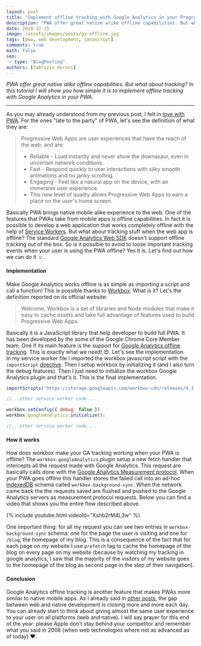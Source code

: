 ```yaml
---
layout: post
title: "Implement offline tracking with Google Analytics in your Progressive Web App"
description: "PWA offer great native alike offline capabilities. But what about tracking? In this tutorial I will show you how simple it is to implement offline tracking with Google Analytics in your PWA."
date: 2019-12-15
image: /assets/images/posts/ga-offline.jpg
tags: [pwa, web development, javascript]
comments: true
math: false
seo:
 - type: "BlogPosting"
authors: [fabrizio_duroni]
---
```


*PWA offer great native alike offline capabilities. But what about tracking? In this tutorial I will show you how simple it is to implement offline tracking with Google Analytics in your PWA.*

---

As you may already understood from my previous post, I felt in [love with PWA](/2019/03/03/github-pages-progressive-web-app.html "progressive web app"). For the ones "late to the party" of PWA, let's see the definition of what they are:

>Progressive Web Apps are user experiences that have the reach of the web, and are:
>
>* Reliable - Load instantly and never show the downasaur, even in uncertain network conditions.
>* Fast - Respond quickly to user interactions with silky smooth animations and no janky scrolling.
>* Engaging - Feel like a natural app on the device, with an immersive user experience.
>* This new level of quality allows Progressive Web Apps to earn a place on the user's home screen.

Basically PWA brings native mobile alike experience to the web. One of the features that PWAs take from mobile apps is offline capabilities. In fact it is possible to develop a web application that works completely offline with the help of [Service Workers](https://developer.mozilla.org/en-US/docs/Web/API/Service_Worker_API "service worker"). But what about tracking stuff when the web app is offline? The standard [Google Analytics Web SDK](https://developers.google.com/analytics/devguides/collection/gtagjs "google analytics") doesn't support offline tracking out of the box. So is it possible to avoid to loose important tracking events when your user is using the PWA offline? Yes it is. Let's find out how we can do it :relaxed:.

#### Implementation

Make Google Analytics works offline is as simple as importing a script and call a function! This is possible thanks to [Workbox](https://developers.google.com/web/tools/workbox). What is it? Let's the definition reported on its official website:

>Welcome, Workbox is a set of libraries and Node modules that make it easy to cache assets and take full advantage of features used to build Progressive Web Apps.

Basically it is a JavaScript library that help developer to build full PWA. It has been developed by the some of the Google Chrome Core Member team. One if its main feature is the support for [Google Analytics offline tracking](https://developers.google.com/web/tools/workbox/guides/enable-offline-analytics "google analytics offline"). This is exactly what we need! :heart_eyes:. Let's see the implementation.  
In my service worker file I imported the workbox javascript script with the `importScript` [directive](https://developer.mozilla.org/en-US/docs/Web/API/WorkerGlobalScope/importScripts "import script service worker"). Then I setup workbox by initializing it (and I also turn the debug features). Then I just need to initialize the workbox Google Analytics plugin and that's it. This is the final implementation.

```javascript
importScripts('https://storage.googleapis.com/workbox-cdn/releases/4.3.1/workbox-sw.js');

//...other service worker code....

workbox.setConfig({ debug: false })
workbox.googleAnalytics.initialize();

//...other service worker code....

```

#### How it works

How does workbox make your GA tracking working when your PWA is offline? The `workbox.googleAnalytics` plugin setup a new fetch handler that intercepts all the request made with Google Analytics. This request are basically calls done with the [Google Analytics Measurement protocol](https://developers.google.com/analytics/devguides/collection/protocol/v1 "google analytics measurement protocol"). When your PWA goes offline this handler stores the failed call into an ad-hoc [IndexedDB](https://developer.mozilla.org/en-US/docs/Web/API/IndexedDB_API "indexeddb api") schema called `workbox-background-sync`. When the network came back the the requests saved are flushed and pushed to the Google Analytics servers as measurement protocol requests. Below you can find a video that shows you the entire flow described above.

{% include youtube.html videoId="Xshb2rM4L3w" %}

One important thing: for all my request you can see two entries in `workbox-background-sync` schema: one for the page the user is visiting and one for `/blog`, the homepage of my blog. This is a consequence of the fact that for each page on my website I use `prefetch` tag to cache the homepage of the blog on every page on my website (because by watching my tracking in google analytics, I saw that the majority of the visitors of my website goes to the homepage of the blog as second page in the step of their navigation).

#### Conclusion

Google Analytics offline tracking is another feature that makes PWAs more similar to native mobile apps. As I already said in [other posts](/2019/03/03/github-pages-progressive-web-app.html "progressive web app"), the gap between web and native development is closing more and more each day. You can already start to think about giving almost the same user experience to your user on all platforms (web and native). I will say prayer for this end of the year: please Apple don't stay behind your competitor and remember what you said in 2008 (when web technologies where not as advanced as of today) :heart:.
